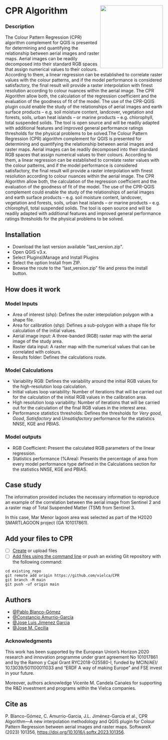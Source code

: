# CPR Algorithm <img src="src/readme/logo.png" align="right" width="200" />

### Description

The Colour Pattern Regression
(CPR) algorithm complement for QGIS is presented for determining and
quantifying the relationship between aerial images and raster maps. Aerial
images can be readily decomposed into their standard RGB spaces that assign
numerical values to their colours. According to them, a linear regression can
be established to correlate raster values with the colour patterns, and if the
model performance is considered satisfactory, the final result will provide a
raster interpolation with finest resolution according to colour nuances within
the aerial image. The CPR Algorithm allow both, the calculation of the
regression coefficient and the evaluation of the goodness of fit of the model.
The use of the CPR-QGIS plugin could enable the study of the relationships of
aerial images and earth surface products – e.g. soil moisture content,
landcover, vegetation and forests, soils, urban heat islands – or marine
products – e.g. chlorophyll, total suspended solids. The tool is open source
and will be readily adapted with additional features and improved general
performance ratings thresholds for the physical problems to be solved.The Colour Pattern Regression (CPR) algorithm complement for QGIS is
presented for determining and quantifying the relationship between aerial
images and raster maps. Aerial images can be readily decomposed into their
standard RGB spaces that assign numerical values to their colours. According
to them, a linear regression can be established to correlate raster values
with the colour patterns, and if the model performance is considered satisfactory,
the final result will provide a raster interpolation with finest resolution
according to colour nuances within the aerial image. The CPR Algorithm
allow both, the calculation of the regression coefficient and the evaluation
of the goodness of fit of the model. The use of the CPR-QGIS complement
could enable the study of the relationships of aerial images and earth surface
products – e.g. soil moisture content, landcover, vegetation and forests,
soils, urban heat islands – or marine products – e.g. chlorophyll, total suspended
solids. The tool is open source and will be readily adapted with
additional features and improved general performance ratings thresholds for
the physical problems to be solved.

## Installation

* Download the last version available
  "last_version.zip".
* Open QGIS v3.x.
* Select Plugins\Manage and Install Plugins
* Select the option Install from ZIP.
* Browse the route to the “last_version.zip” file
  and press the install button.

## How does it work

### Model Inputs

* Area of interest (shp): Defines the outer
  interpolation polygon with a shape file.
* Area for calibration (shp): Defines a sub-polygon with a
  shape file for calculation of the initial values.
* Aerial image input: A three-banded (RGB) raster
  map with the aerial image of the study area.
* Raster data input: A raster map with the
  numerical values that can be correlated with colours.
* Results folder: Defines the calculations route.

### Model Calculations

* Variability RGB: Defines the variability around
  the initial RGB values for the high-resolution loop calculation.
* Initial values loop variability: Number of
  iterations that will be carried out for the calculation of the initial RGB
  values in the calibration area.
* High resolution loop variability: Number of
  iterations that will be carried out for the calculation of the final RGB
  values in the interest area.
* Performance statistics thresholds: Defines the
  thresholds for *Very good*, *Good*, *Satisfactory* and *Unsatisfactory*
  performance for the statistics NNSE, KGE and PBIAS.

### Model outputs

* RGB Coefficient: Present the calculated RGB parameters
  of the linear regression.
* Statistics performance (%Area): Presents the
  percentage of area from every model performance type defined in the
  Calculations section for the statistics NNSE, KGE and PBIAS.

## Case study

The information provided
includes the necessary information to reproduce an example of the correlation
between the aerial image from Sentinel 2 and a raster map of Total Suspended
Matter (TSM) from Sentinel 3.

In this case, Mar Menor lagoon
area was selected as part of the H2020 SMARTLAGOON project (GA 101017861).

## Add your files to CPR

- [ ] [Create](https://docs.github.com/en/repositories/working-with-files/managing-files/creating-new-files) or upload files
- [ ] [Add files using the command line](https://docs.github.com/en/repositories/working-with-files/managing-files/adding-a-file-to-a-repository) or push an existing Git repository with the following command:

```
cd existing_repo
git remote add origin https://github.com/vielca/CPR
git branch -M main
git push -uf origin main
```

## Authors

- [@Pablo Blanco-Gómez](https://orcid.org/0000-0001-9465-2912)
- [@Constancio Amurrio-García](https://www.vielca.com/)
- [@Jose Luis Jimenez Garcia](https://orcid.org/0000-0001-6619-9057)
- [@Jose M. Cecilia](https://orcid.org/0000-0001-5648-214X)

### Acknowledgments

This work has been supported by the European Union’s Horizon 2020 research
and innovation programme under grant agreement No 101017861 and by the Ramon y
Cajal Grant RYC2018-025580-I, funded by MCIN/AEI/ 10.13039/501100011033 and
“ERDF A way of making Europe” and FSE invest in your future.

Moreover, authors acknowledge Vicente M. Candela Canales for supporting the
R&D investment and programs within the Vielca companies.

## Cite as

P. Blanco-Gómez, C. Amurrio-Garcia, J.L. Jiménez-García et al., CPR Algorithm—A new interpolation methodology and QGIS plugin for Colour Pattern Regression between aerial images and raster maps. SoftwareX (2023) 101356, https://doi.org/10.1016/j.softx.2023.101356.
